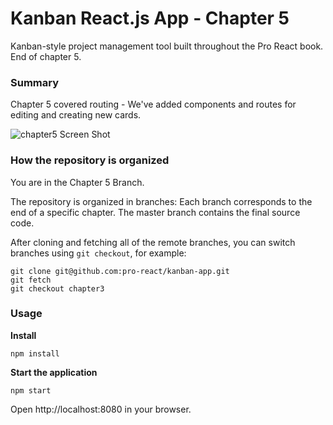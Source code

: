 Kanban React.js App - Chapter 5
=================================

Kanban-style project management tool built throughout the Pro React book. End of chapter 5.

### Summary

Chapter 5 covered routing - We've added components and routes for editing and creating new cards.


![chapter5 Screen Shot](https://cloud.githubusercontent.com/assets/33676/11108946/c484b51e-88d2-11e5-9df6-5bc4cfdd91a3.png)


### How the repository is organized

You are in the Chapter 5 Branch.

The repository is organized in branches: Each branch corresponds to the end of a specific chapter. The master branch contains the final source code.

After cloning and fetching all of the remote branches, you can switch branches using `git checkout`, for example:

```
git clone git@github.com:pro-react/kanban-app.git
git fetch
git checkout chapter3
```

### Usage

**Install**
```
npm install
```

**Start the application**
```
npm start
```

Open http://localhost:8080 in your browser.
